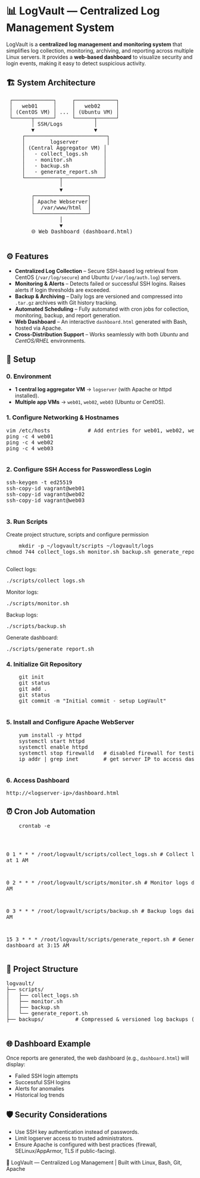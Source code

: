<!DOCTYPE html>
<html lang="en">

<body>
<div class="container">
  <h1>📊 LogVault — Centralized Log Management System</h1>
  <p>
    LogVault is a <strong>centralized log management and monitoring system</strong> that simplifies log collection,
    monitoring, archiving, and reporting across multiple Linux servers. It provides a
    <strong>web-based dashboard</strong> to visualize security and login events, making it easy to detect suspicious activity.
  </p>

  <h2>🏗️ System Architecture</h2>
  <pre>
 ┌─────────────┐     ┌─────────────┐
 │   web01     │     │   web02     │
 │ (CentOS VM) │ ... │ (Ubuntu VM) │
 └──────┬──────┘     └──────┬──────┘
        │ SSH/Logs          │
        ▼                   ▼
     ┌──────────────────────────┐
     │        logserver         │
     │ (Central Aggregator VM) │
     │   - collect_logs.sh     │
     │   - monitor.sh          │
     │   - backup.sh           │
     │   - generate_report.sh  │
     └───────────┬─────────────┘
                 │
                 ▼
        ┌─────────────────┐
        │ Apache Webserver│
        │  /var/www/html  │
        └─────────────────┘
                 │
                 ▼
        🌐 Web Dashboard (dashboard.html)
  </pre>

  <h2>⚙️ Features</h2>
  <ul>
    <li><strong>Centralized Log Collection</strong> – Secure SSH-based log retrieval from CentOS (<code>/var/log/secure</code>) and Ubuntu (<code>/var/log/auth.log</code>) servers.</li>
    <li><strong>Monitoring & Alerts</strong> – Detects failed or successful SSH logins. Raises alerts if login thresholds are exceeded.</li>
    <li><strong>Backup & Archiving</strong> – Daily logs are versioned and compressed into <code>.tar.gz</code> archives with Git history tracking.</li>
    <li><strong>Automated Scheduling</strong> – Fully automated with cron jobs for collection, monitoring, backup, and report generation.</li>
    <li><strong>Web Dashboard</strong> – An interactive <code>dashboard.html</code> generated with Bash, hosted via Apache.</li>
    <li><strong>Cross-Distribution Support</strong> – Works seamlessly with both <em>Ubuntu</em> and <em>CentOS/RHEL</em> environments.</li>
  </ul>

  <h2>🚀 Setup</h2>
  <h3>0. Environment</h3>
  <ul>
    <li><strong>1 central log aggregator VM</strong> → <code>logserver</code> (with Apache or httpd installed).</li>
    <li><strong>Multiple app VMs</strong> → <code>web01</code>, <code>web02</code>, <code>web03</code> (Ubuntu or CentOS).</li>
  </ul>

  <h3>1. Configure Networking & Hostnames</h3>
  <pre>
vim /etc/hosts            # Add entries for web01, web02, web03 with their corresponding private ip
ping -c 4 web01
ping -c 4 web02
ping -c 4 web03
  </pre>

  <h3>2. Configure SSH Access for Passwordless Login</h3>
  <pre>
ssh-keygen -t ed25519
ssh-copy-id vagrant@web01
ssh-copy-id vagrant@web02
ssh-copy-id vagrant@web03
  </pre>

  <h3>3. Run Scripts</h3>
  <p>Create project structure, scripts and configure permission</p>
  <pre>
    mkdir -p ~/logvault/scripts ~/logvault/logs
chmod 744 collect_logs.sh monitor.sh backup.sh generate_report.sh
  </pre>
  <p>Collect logs:</p>
  <pre>./scripts/collect_logs.sh</pre>
  <p>Monitor logs:</p>
  <pre>./scripts/monitor.sh</pre>
  <p>Backup logs:</p>
  <pre>./scripts/backup.sh</pre>
  <p>Generate dashboard:</p>
  <pre>./scripts/generate_report.sh</pre>

  <h3>4. Initialize Git Repository</h3>
  <pre>
    git init
    git status
    git add .
    git status
    git commit -m "Initial commit - setup LogVault"
  </pre>

  <h3>5. Install and Configure Apache WebServer</h3>
  <pre>
    yum install -y httpd
    systemctl start httpd
    systemctl enable httpd
    systemctl stop firewalld   # disabled firewall for testing
    ip addr | grep inet        # get server IP to access dashboard
  </pre>

  <h3>6. Access Dashboard</h3>
  <pre>http://&lt;logserver-ip&gt;/dashboard.html</pre>

  <h2>⏰ Cron Job Automation</h2>
  <pre>
    crontab -e
  </pre>
  <pre>

0 1 * * * /root/logvault/scripts/collect_logs.sh    # Collect logs daily at 1 AM

0 2 * * * /root/logvault/scripts/monitor.sh    # Monitor logs daily at 2 AM

0 3 * * * /root/logvault/scripts/backup.sh    # Backup logs daily at 3 AM

15 3 * * * /root/logvault/scripts/generate_report.sh     # Generate dashboard at 3:15 AM
  </pre>

  <h2>📂 Project Structure</h2>
  <pre>
logvault/
├── scripts/
│   ├── collect_logs.sh
│   ├── monitor.sh
│   ├── backup.sh
│   └── generate_report.sh
├── backups/          # Compressed & versioned log backups (.tar.gz)
  </pre>

  <h2>🌐 Dashboard Example</h2>
  <p>
    Once reports are generated, the web dashboard (e.g., <code>dashboard.html</code>) will display:
  </p>
  <ul>
    <li>Failed SSH login attempts</li>
    <li>Successful SSH logins</li>
    <li>Alerts for anomalies</li>
    <li>Historical log trends</li>
  </ul>

  <h2>🛡️ Security Considerations</h2>
  <ul>
    <li>Use SSH key authentication instead of passwords.</li>
    <li>Limit logserver access to trusted administrators.</li>
    <li>Ensure Apache is configured with best practices (firewall, SELinux/AppArmor, TLS if public-facing).</li>
  </ul>

  <footer>
    <p>📌 LogVault — Centralized Log Management | Built with Linux, Bash, Git, Apache</p>
  </footer>
</div>
</body>
</html>
